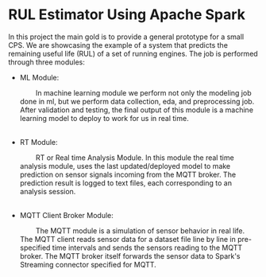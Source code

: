 <h1>RUL Estimator Using Apache Spark</h1>
<p>In this project the main gold is to provide a general prototype
for a small CPS. We are showcasing the example of a system
that predicts the remaining useful life (RUL) of a set of running engines.
The job is performed through three modules:</p>
<ul>
    <li>ML Module:<p>
&nbsp;&nbsp;&nbsp;&nbsp;&nbsp;&nbsp;&nbsp;&nbsp;In machine learning module we perform not only the modeling
job done in ml, but we perform data collection, eda, and preprocessing job.
After validation and testing, the final output of this module is a machine learning
model to deploy to work for us in real time.
</p></li>
<br>
    <li>RT Module:<p>
&nbsp;&nbsp;&nbsp;&nbsp;&nbsp;&nbsp;&nbsp;&nbsp;RT or Real time Analysis Module. In this module the real time analysis module, uses the last updated/deployed model
to make prediction on sensor signals incoming from the  MQTT broker.
The prediction result is logged to text files, each corresponding to an analysis session.
</p></li>
<br>
    <li>MQTT Client Broker Module:<p>
&nbsp;&nbsp;&nbsp;&nbsp;&nbsp;&nbsp;&nbsp;&nbsp;The MQTT module is a simulation
of sensor behavior in real life. The MQTT client reads sensor data for a dataset file
line by line in pre-specified time intervals and sends the sensors
reading to the MQTT broker. The MQTT broker itself forwards
the sensor data to Spark's Streaming connector specified for MQTT.
</p></li>
</ul>